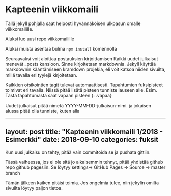 # Kapteenin viikkomaili

Tällä jekyll pohjalla saat helposti hyvännäköisen ulkoasun omalle viikkomailille.

Aluksi luo uusi repo viikkomailille

Aluksi muista asentaa bulma
<code>npm install</code> komennolla

Seuraavaksi voit aloittaa postauksien kirjoittamisen
Kaikki uudet julkaisut menevät _posts kansioon. Sinne kirjoitetaan markdownia. Jekyll käyttää markdownin kääntämiseen kramdown projekia, eli voit katsoa niiden sivuilta, millä tavalla eri tyylejä kirjoitetaan.

Kaikkien otsikointien tagit tulevat automaattisesti. Tapahtumien fuksipisteet toimivat eri tavalla. Niissä pitää lisätä pisteen tunniste lauseen alle.
Esim.
Tästä tapahtumasta saat vapaan pisteen
{: .vapaa}

Uudet julkaisut pitää nimetä YYYY-MM-DD-julkaisun-nimi. ja jokaisen alussa pitää olla tunniste, kuten alla

---
layout: post
title:  "Kapteenin viikkomaili 1/2018 - Esimerkki"
date:   2018-09-10
categories: fuksit
---

Kun uusi julkaisu on tehty, pitää vain commitoida se ja pushata gittiin.

Tässä vaiheessa, jos ei ole sitä jo aikaisemmin tehnyt, pitää yhdistää github repo github pagesiin.
Se löytyy settings-> GitHub Pages -> Source -> master branch

Tämän jälkeen kaiken pitäisi toimia. Jos ongelmia tulee, niin jekylin omilta sivuilta löytyy paljon tietoa.
